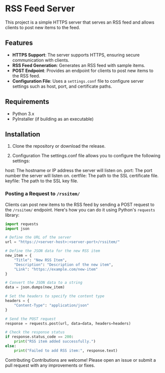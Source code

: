 # RSS Feed Server

This project is a simple HTTPS server that serves an RSS feed and allows clients to post new items to the feed.

## Features

- **HTTPS Support**: The server supports HTTPS, ensuring secure communication with clients.
- **RSS Feed Generation**: Generates an RSS feed with sample items.
- **POST Endpoint**: Provides an endpoint for clients to post new items to the RSS feed.
- **Configuration File**: Uses a `settings.conf` file to configure server settings such as host, port, and certificate paths.

## Requirements

- Python 3.x
- PyInstaller (if building as an executable)

## Installation

1. Clone the repository or download the release.

2. Configuration
The settings.conf file allows you to configure the following settings:

host: The hostname or IP address the server will listen on.
port: The port number the server will listen on.
certfile: The path to the SSL certificate file.
keyfile: The path to the SSL key file.

### Posting a Request to `/rssitem/`

Clients can post new items to the RSS feed by sending a POST request to the `/rssitem/` endpoint. Here's how you can do it using Python's `requests` library:

```python
import requests
import json

# Define the URL of the server
url = "https://<server-host>:<server-port>/rssitem/"

# Define the JSON data for the new RSS item
new_item = {
    "Title": "New RSS Item",
    "Description": "Description of the new item",
    "Link": "https://example.com/new-item"
}

# Convert the JSON data to a string
data = json.dumps(new_item)

# Set the headers to specify the content type
headers = {
    "Content-Type": "application/json"
}

# Send the POST request
response = requests.post(url, data=data, headers=headers)

# Check the response status
if response.status_code == 200:
    print("RSS item added successfully.")
else:
    print("Failed to add RSS item:", response.text)
```

Contributing
Contributions are welcome! Please open an issue or submit a pull request with any improvements or fixes.

